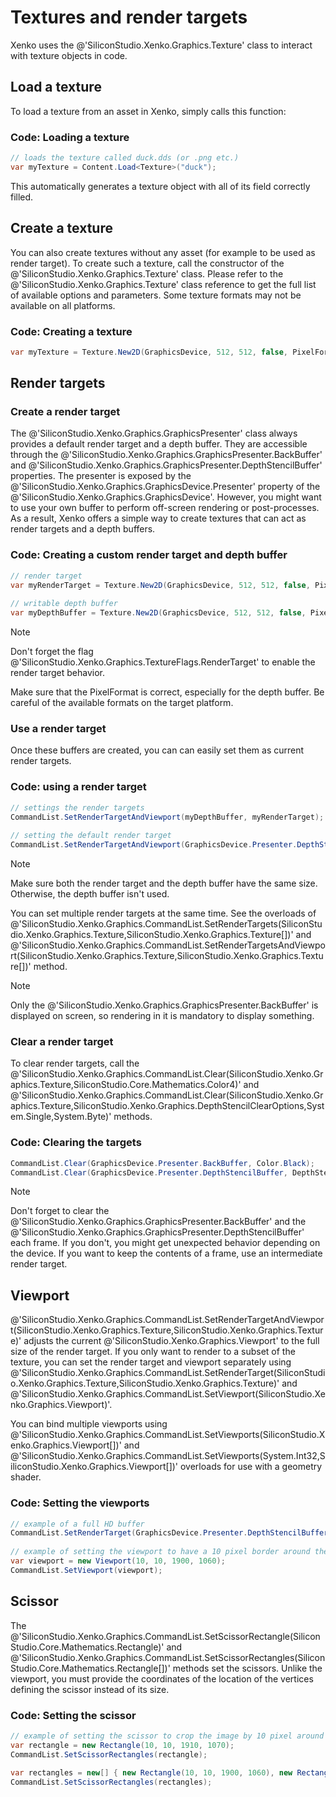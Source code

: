 # Textures and render targets

Xenko uses the @'SiliconStudio.Xenko.Graphics.Texture' class to interact with texture objects in code.

## Load a texture

To load a texture from an asset in Xenko, simply calls this function:

### Code: Loading a texture

```cs
// loads the texture called duck.dds (or .png etc.)
var myTexture = Content.Load<Texture>("duck");
```

This automatically generates a texture object with all of its field correctly filled.

## Create a texture

You can also create textures without any asset (for example to be used as render target). To create such a texture, call the constructor of the @'SiliconStudio.Xenko.Graphics.Texture' class. Please refer to the @'SiliconStudio.Xenko.Graphics.Texture' class reference to get the full list of available options and parameters. Some texture formats may not be available on all platforms.

### Code: Creating a texture

```cs
var myTexture = Texture.New2D(GraphicsDevice, 512, 512, false, PixelFormat.R8G8B8A8_UNorm, TextureFlags.ShaderResource);
```

## Render targets

### Create a render target

The @'SiliconStudio.Xenko.Graphics.GraphicsPresenter' class always provides a default render target and a depth buffer. They are accessible through the @'SiliconStudio.Xenko.Graphics.GraphicsPresenter.BackBuffer' and @'SiliconStudio.Xenko.Graphics.GraphicsPresenter.DepthStencilBuffer' properties. The presenter is exposed by the @'SiliconStudio.Xenko.Graphics.GraphicsDevice.Presenter' property of the @'SiliconStudio.Xenko.Graphics.GraphicsDevice'. However, you might want to use your own buffer to perform off-screen rendering or post-processes. As a result, Xenko offers a simple way to create textures that can act as render targets and a depth buffers.

### Code: Creating a custom render target and depth buffer

```cs
// render target
var myRenderTarget = Texture.New2D(GraphicsDevice, 512, 512, false, PixelFormat.R8G8B8A8_UNorm, TextureFlags.ShaderResource | TextureFlags.RenderTarget);
 
// writable depth buffer
var myDepthBuffer = Texture.New2D(GraphicsDevice, 512, 512, false, PixelFormat.D16_UNorm, TextureFlags.DepthStencil);
```

>[!Note]
>Don't forget the flag @'SiliconStudio.Xenko.Graphics.TextureFlags.RenderTarget' to enable the render target behavior.
>
>Make sure that the PixelFormat is correct, especially for the depth buffer. Be careful of the available formats on the target platform.

### Use a render target

Once these buffers are created, you can can easily set them as current render targets.

### Code: using a render target

```cs
// settings the render targets
CommandList.SetRenderTargetAndViewport(myDepthBuffer, myRenderTarget);
 
// setting the default render target
CommandList.SetRenderTargetAndViewport(GraphicsDevice.Presenter.DepthStencilBuffer, GraphicsDevice.Presenter.BackBuffer);
```

>[!Note]
>Make sure both the render target and the depth buffer have the same size. Otherwise, the depth buffer isn't used.

You can set multiple render targets at the same time. See the overloads of @'SiliconStudio.Xenko.Graphics.CommandList.SetRenderTargets(SiliconStudio.Xenko.Graphics.Texture,SiliconStudio.Xenko.Graphics.Texture[])' and @'SiliconStudio.Xenko.Graphics.CommandList.SetRenderTargetsAndViewport(SiliconStudio.Xenko.Graphics.Texture,SiliconStudio.Xenko.Graphics.Texture[])' method.

>[!Note]
>Only the @'SiliconStudio.Xenko.Graphics.GraphicsPresenter.BackBuffer' is displayed on screen, so rendering in it is mandatory to display something.

### Clear a render target

To clear render targets, call the @'SiliconStudio.Xenko.Graphics.CommandList.Clear(SiliconStudio.Xenko.Graphics.Texture,SiliconStudio.Core.Mathematics.Color4)' and @'SiliconStudio.Xenko.Graphics.CommandList.Clear(SiliconStudio.Xenko.Graphics.Texture,SiliconStudio.Xenko.Graphics.DepthStencilClearOptions,System.Single,System.Byte)' methods.

### Code: Clearing the targets

```cs
CommandList.Clear(GraphicsDevice.Presenter.BackBuffer, Color.Black);
CommandList.Clear(GraphicsDevice.Presenter.DepthStencilBuffer, DepthStencilClearOptions.DepthBuffer); // only clear the depth buffer
```

>[!Note]
>Don't forget to clear the @'SiliconStudio.Xenko.Graphics.GraphicsPresenter.BackBuffer' and the @'SiliconStudio.Xenko.Graphics.GraphicsPresenter.DepthStencilBuffer' each frame. If you don't, you might get unexpected behavior depending on the device. If you want to keep the contents of a frame, use an intermediate render target.

## Viewport

@'SiliconStudio.Xenko.Graphics.CommandList.SetRenderTargetAndViewport(SiliconStudio.Xenko.Graphics.Texture,SiliconStudio.Xenko.Graphics.Texture)' adjusts the current @'SiliconStudio.Xenko.Graphics.Viewport' to the full size of the render target.
If you only want to render to a subset of the texture, you can set the render target and viewport separately using @'SiliconStudio.Xenko.Graphics.CommandList.SetRenderTarget(SiliconStudio.Xenko.Graphics.Texture,SiliconStudio.Xenko.Graphics.Texture)' and @'SiliconStudio.Xenko.Graphics.CommandList.SetViewport(SiliconStudio.Xenko.Graphics.Viewport)'.

You can bind multiple viewports using @'SiliconStudio.Xenko.Graphics.CommandList.SetViewports(SiliconStudio.Xenko.Graphics.Viewport[])' and @'SiliconStudio.Xenko.Graphics.CommandList.SetViewports(System.Int32,SiliconStudio.Xenko.Graphics.Viewport[])' overloads for use with a geometry shader.

### Code: Setting the viewports

```cs
// example of a full HD buffer
CommandList.SetRenderTarget(GraphicsDevice.Presenter.DepthStencilBuffer, GraphicsDevice.Presenter.BackBuffer); // no viewport set
 
// example of setting the viewport to have a 10 pixel border around the image in a full hd buffer (1920x1080)
var viewport = new Viewport(10, 10, 1900, 1060);
CommandList.SetViewport(viewport);
```

## Scissor

The @'SiliconStudio.Xenko.Graphics.CommandList.SetScissorRectangle(SiliconStudio.Core.Mathematics.Rectangle)' and @'SiliconStudio.Xenko.Graphics.CommandList.SetScissorRectangles(SiliconStudio.Core.Mathematics.Rectangle[])' methods set the scissors. Unlike the viewport, you must provide the coordinates of the location of the vertices defining the scissor instead of its size.

### Code: Setting the scissor

```cs
// example of setting the scissor to crop the image by 10 pixel around it in a full hd buffer (1920x1080)
var rectangle = new Rectangle(10, 10, 1910, 1070);
CommandList.SetScissorRectangles(rectangle);
 
var rectangles = new[] { new Rectangle(10, 10, 1900, 1060), new Rectangle(0, 0, 256, 256) };
CommandList.SetScissorRectangles(rectangles);
```